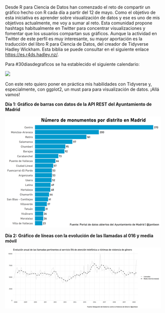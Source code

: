 Desde R para Ciencia de Datos han comenzado el reto de compartir un gráfico hecho con R cada día a partir del 12 de mayo. Como el objetivo de esta iniciativa es aprender sobre visualización de datos y ese es uno de mis objetivos actualmente, me voy a sumar al reto. Esta comunidad propone hashtags habitualmente en Twitter para concentrar visualizaciones y fomentar que los usuarios compartan sus gráficos. Aunque la actividad en Twitter de este perfil es muy interesante, su mayor aportación es la traducción del libro R para Ciencia de Datos, del creador de Tidyverse Hadley Wickham. Esta biblia se puede consultar en el siguiente enlace <https://es.r4ds.hadley.nz/>.

Para #30diasdegraficos se ha establecido el siguiente calendario:
 
![](https://pbs.twimg.com/media/EXsJ0O_WkAASkHe?format=jpg&name=medium)

Con este reto quiero poner en práctica mis habilidades con Tidyverse y, especialmente, con ggplot2, un must para para visualización de datos. ¡Allá vamos!

**Día 1: Gráfico de barras con datos de la API REST del Ayuntamiento de Madrid**

<p align="center">
<img src="plots/day1.png" alt="drawing" width="600"/>
</p>


**Día 2: Gráfico de líneas con la evolución de las llamadas al 016 y media móvil**

<p align="center">
<img src="plots/day2.png" alt="drawing" width="700"/>
</p>
